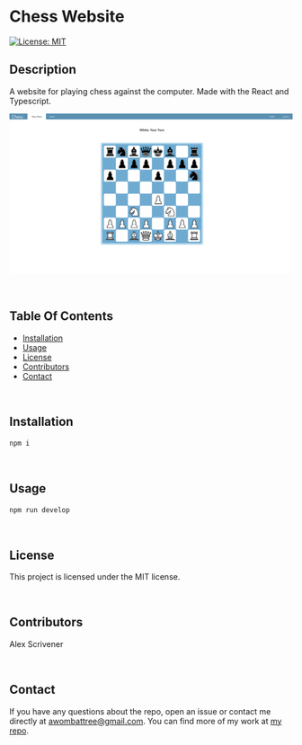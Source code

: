 # Chess Website

[![License: MIT](https://img.shields.io/badge/License-MIT-yellow.svg)](https://opensource.org/licenses/MIT)

## Description
A website for playing chess against the computer. Made with the React and Typescript.

![Preview Image](./screenshot.png?raw=true "Preview Image")

<br/>

## Table Of Contents
- [Installation](#installation)
- [Usage](#usage)
- [License](#license)
- [Contributors](#contributors)
- [Contact](#contact)

<br/>

## Installation
~~~
npm i
~~~

<br/>

## Usage
~~~
npm run develop
~~~

<br/>

## License
This project is licensed under the MIT license.

<br/>

## Contributors
Alex Scrivener

<br/>

## Contact
If you have any questions about the repo, open an issue or contact me directly at [awombattree@gmail.com](mailto:awombattree@gmail.com). You can find more of my work at [my repo](https://github.com/Wombattree).